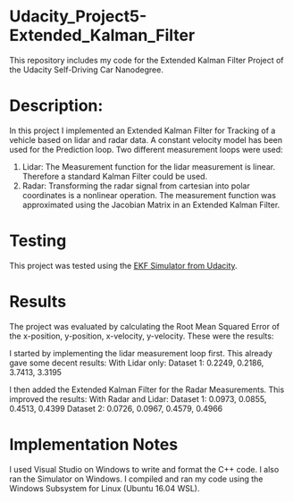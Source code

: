 # Udacity_Project5-Extended_Kalman_Filter
This repository includes my code for the Extended Kalman Filter Project of the Udacity Self-Driving Car Nanodegree.

# Description:
In this project I implemented an Extended Kalman Filter for Tracking of a vehicle based on lidar and radar data.
A constant velocity model has been used for the Prediction loop. Two different measurement loops were used:
1. Lidar: The Measurement function for the lidar measurement is linear. Therefore a standard Kalman Filter could be used.
2. Radar: Transforming the radar signal from cartesian into polar coordinates is a nonlinear operation. The measurement function was approximated using the Jacobian Matrix in an Extended Kalman Filter.

# Testing
This project was tested using the [EKF Simulator from Udacity](https://github.com/udacity/self-driving-car-sim/releases).

# Results
The project was evaluated by calculating the Root Mean Squared Error of the x-position, y-position, x-velocity, y-velocity. 
These were the results:

I started by implementing the lidar measurement loop first. This already gave some decent results:
With Lidar only: 
		 Dataset 1: 0.2249, 0.2186, 3.7413, 3.3195
     
I then added the Extended Kalman Filter for the Radar Measurements. This improved the results:
With Radar and Lidar:
		Dataset 1: 0.0973, 0.0855, 0.4513, 0.4399
		Dataset 2: 0.0726, 0.0967, 0.4579, 0.4966

  
# Implementation Notes
I used Visual Studio on Windows to write and format the C++ code. I also ran the Simulator on Windows.
I compiled and ran my code using the Windows Subsystem for Linux (Ubuntu 16.04 WSL). 
